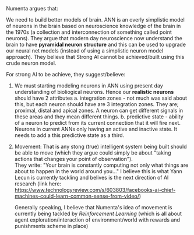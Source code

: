 Numenta argues that:

We need to build better models of brain. ANN is an overly simplistic model of neurons in the brain based on neuroscience knowledge of the brain in the 1970s (a collection and interconnection of something called point neurons). They argue that modern day neuroscience now understand the brain to have **pyramidal neuron structure** and this can be used to upgrade our neural net models (instead of using a simplistic neuron model approach). They believe that Strong AI cannot be achieved/built using this crude neuron model.

For strong AI to be achieve, they suggest/believe: 
1. We must starting modeling neurons in ANN using present day understanding of bioliogical neurons. Hence our **realistic neurons** should have 2 attributes
    a. integration zones - not much was said about this, but each neuron should have are 3 integration zones. They are; proximal, distal and apical zones. A neuron can get different signals in these areas and they mean different things.
    b. predictive state - ability of a neuron to predict from its current connection that it will fire next. Neurons in current ANNs only having an active and inactive state. It needs to add a this predictive state as a third.

2. Movement: That is any stong (true) intelligent system being built should be able to move (which they argue could simply be about "taking actions that changes your point of observation").  
   They write:
   "Your brain is constantly computing not only what things are about to happen in the world around 
   you..."
   I believe this is what Yann Lecun is currently tackling and belives is the next direction of AI
   research (link here: https://www.technologyreview.com/s/603803/facebooks-ai-chief-machines-could-learn-common-sense-from-video/)

   Generally speaking, I believe that Numenta's idea of movement is currently being tackled by
   *Reinforcement Learning* (which is all about agent exploration/interaction of environment/world with 
   rewards and punishments scheme in place)
